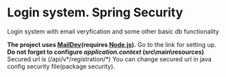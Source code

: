 # Login system. Spring Security
Login system with email veryfication and some other basic db functionality

**The project uses [MailDev](https://github.com/maildev/maildev)(requires [Node.js](https://nodejs.org/en/)).** Go to the link for setting up.  
**Do not forget to configure _application.context_ (src\main\resources)**  
Secured url is (/api/v*/registration/*)
You can change secured url in java config security file(package security).

